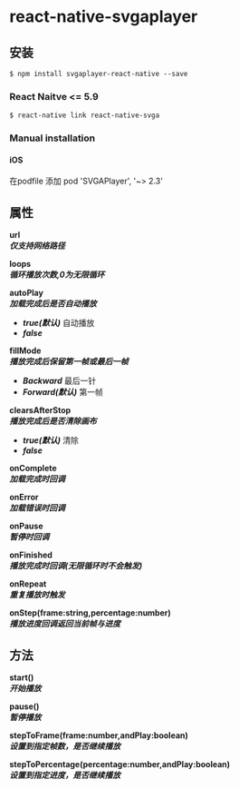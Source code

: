 
# react-native-svgaplayer

## 安装

`$ npm install svgaplayer-react-native --save`

### React Naitve <= 5.9

`$ react-native link react-native-svga`

### Manual installation


#### iOS

在podfile 添加 pod 'SVGAPlayer', '~> 2.3'


## 属性

**url**</br>
***仅支持网络路径***</br>

**loops**</br>
***循环播放次数,0为无限循环***</br>

**autoPlay**</br>
***加载完成后是否自动播放***</br>
* ***true(默认)*** 自动播放</br>
* ***false***

**fillMode**</br>
***播放完成后保留第一帧或最后一帧***</br>
* ***Backward*** 最后一针</br>
* ***Forward(默认)*** 第一帧</br>

**clearsAfterStop**</br>
***播放完成后是否清除画布***</br>
* ***true(默认)*** 清除</br>
* ***false***

**onComplete**</br>
***加载完成时回调***</br>

**onError**</br>
***加载错误时回调***</br>

**onPause**</br>
***暂停时回调***</br>

**onFinished**</br>
***播放完成时回调(无限循环时不会触发)***</br>

**onRepeat**</br>
***重复播放时触发***</br>

**onStep(frame:string,percentage:number)**</br>
***播放进度回调返回当前帧与进度***</br>

## 方法
**start()**</br>
***开始播放***</br>

**pause()**</br>
***暂停播放***</br>

**stepToFrame(frame:number,andPlay:boolean)**</br>
***设置到指定帧数，是否继续播放***</br>

**stepToPercentage(percentage:number,andPlay:boolean)**</br>
***设置到指定进度，是否继续播放***</br>


